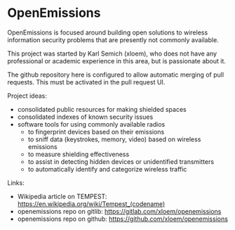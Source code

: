# OpenEmissions

OpenEmissions is focused around building open solutions to wireless information security problems that are presently not commonly available.

This project was started by Karl Semich (xloem), who does not have any professional or academic experience in this area, but is passionate about it.

The github repository here is configured to allow automatic merging of pull requests.  This must be activated in the pull request UI.

Project ideas:
- consolidated public resources for making shielded spaces
- consolidated indexes of known security issues
- software tools for using commonly available radios
  - to fingerprint devices based on their emissions
  - to sniff data (keystrokes, memory, video) based on wireless emissions
  - to measure shielding effectiveness
  - to assist in detecting hidden devices or unidentified transmitters
  - to automatically identify and categorize wireless traffic

Links:
  - Wikipedia article on TEMPEST: https://en.wikipedia.org/wiki/Tempest_(codename)
  - openemissions repo on gitlib: https://gitlab.com/xloem/openemissions
  - openemissions repo on github: https://github.com/xloem/openemissions

